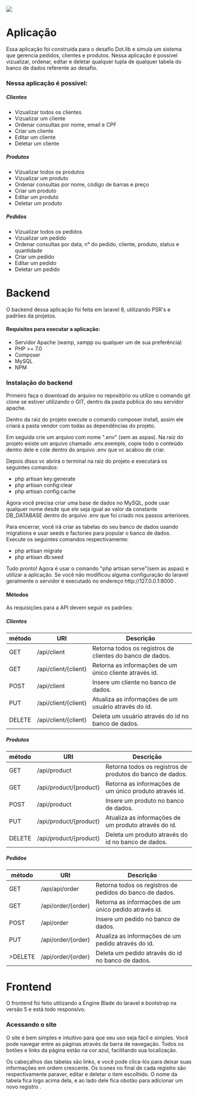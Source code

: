 
<img src="https://dotlib.com/theme/img/logos/logo.png">

<h1>Aplicação</h1>

<p>
Essa aplicação foi construida para o desafio Dot.lib e simula um sistema que gerencia pedidos,
clientes e produtos. Nessa aplicação é possível vizualizar, ordenar, editar e deletar qualquer
tupla de qualquer tabela do banco de dados referente ao desafio.
</p>

<h3> Nessa aplicação é possivel:</h3>

<h5>Clientes</h5>

<ul>
  
<li>Vizualizar todos os clientes</li>
<li>Vizualizar um cliente</li>
<li>Ordenar consultas por nome, email e CPF</li>
<li>Criar um cliente</li>
<li>Editar um cliente</li>
<li>Deletar um cliente</li>
  
</ul>

<h5>Produtos</h5>

<ul>
  
<li>Vizualizar todos os produtos</li>
<li>Vizualizar um produto</li>
<li>Ordenar consultas por nome, código de barras e preço</li>
<li>Criar um produto</li>
<li>Editar um produto</li>
<li>Deletar um produto</li>
  
</ul>

<h5>Pedidos</h5>

<ul>
  
<li>Vizualizar todos os pedidos</li>
<li>Vizualizar um pedido</li>
<li>Ordenar consultas por data, n° do pedido, cliente, produto, status e quantidade</li>
<li>Criar um pedido</li>
<li>Editar um pedido</li>
<li>Deletar um pedido</li>
  
</ul>

<h1>Backend</h1>

<p>
O backend dessa aplicação foi feita em laravel 8, utilizando PSR's e padrões da projetos.
</p>

<h4> Requisitos para executar a aplicação:</h4>

<ul>
  
<li>Servidor Apache (wamp, xampp ou qualquer um de sua preferência)</li>
<li>PHP >= 7.0</li>
<li>Composer</li>
<li>MySQL</li>
<li>NPM</li>
  
</ul>

<h3>Instalação do backend</h3>

<p>
Primeiro faça o download do arquivo no repositório ou utilize o comando
git clone se estiver utilizando o GIT, dentro da pasta publica do seu servidor apache.
</p>

<p>
Dentro da raiz do projeto execute o comando composer install, assim ele criará a pasta
vendor com todas as dependências do projeto.
</p>

<p>
Em seguida crie um arquivo com nome ".env" (sem as aspas). Na raiz do projeto
existe um arquivo chamado .env.exemple, copie todo o conteúdo dentro dele e cole dentro
do arquivo .env que vc acabou de criar.
</p>

<p>
Depois disso vc abrirá o terminal na raiz do projeto e executará os seguintes comandos:
</p>

<ul>
  
<li>php artisan key:generate</li>
<li>php artisan config:clear</li>
<li>php artisan config:cache</li>
  
</ul>

<p>
Agora você precisa criar uma base de dados no MySQL, pode usar qualquer nome desde que
ele seja igual ao valor da constante DB_DATABASE dentro do arquivo .env que foi
criado nos passos anteriores.
</p>

<p>
Para encerrar, você irá criar as tabelas do seu banco de dados usando migrations e
usar seeds e factories para popular o banco de dados. <br>
Execute os seguintes comandos respectivamente:
</p>

<ul>
  
<li>php artisan migrate</li>
<li>php artisan db:seed</li>
  
</ul>

<p>
Tudo pronto! Agora é usar o comando "php artisan serve"(sem as aspas) e utilizar a aplicação.
Se você não modificou alguma configuração do laravel geralmente o servidor é executado
no endereço http://127.0.0.1:8000 .
</p>

<h4> Métodos</h4>

<p>As requisições para a API devem seguir os padrões:</p>

<h5>Clientes</h5>

<table>

<thead>
  
<tr>
  
<th>método</th>
<th>URI</th>
<th>Descrição</th>
  
</tr>
  
</thead>

<tbody>
  
<tr>

<td>GET</td>
<td>/api/client</td>
<td>Retorna todos os registros de clientes do banco de dados.</td>
  
</tr>
  
<tr>

<td>GET</td>
<td>/api/client/{client}</td>
<td>Retorna as informações de um único cliente através id.</td>
  
</tr>
  
<tr>

<td>POST</td>
<td>/api/client</td>
<td>Insere um cliente no banco de dados.</td>
  
</tr>
  
<tr>

<td>PUT</td>
<td>/api/client/{client}</td>
<td>Atualiza as informações de um usuário através do id.</td>
  
</tr>
  
<tr>

<td>DELETE</td>
<td>/api/client/{client}</td>
<td>Deleta um usuário através do id no banco de dados.</td>
  
</tr>
  
</tbody>

</table>

<h5>Produtos</h5>

<table>
<thead>
<tr>
<th>método</th>
<th>URI</th>
<th>Descrição</th>
</tr>
</thead>
<tbody>
<tr>

<td>GET</td>
<td>/api/product</td>
<td>Retorna todos os registros de produtos do banco de dados.</td>
  
</tr>
  
<tr>

<td>GET</td>
<td>/api/product/{product}</td>
<td>Retorna as informações de um único produto através id.</td>
  
</tr>
  
<tr>

<td>POST</td>
<td>/api/product</td>
<td>Insere um produto no banco de dados.</td>
  
</tr>
  
<tr>

<td>PUT</td>
<td>/api/product/{product}</td>
<td>Atualiza as informações de um produto através do id.</td>
  
</tr>
  
<tr>
  
<td>DELETE</td>
<td>/api/product/{product}</td>
<td>Deleta um produto através do id no banco de dados.</td>
  
</tr>
  
</tbody>
  
</table>

<h5>Pedidos</h5>

<table>
  
<thead>
  
<tr>
  
<th>método</th>
<th>URI</th>
<th>Descrição</th>
  
</tr>
  
</thead>
  
<tbody>
  
<tr>

<td>GET</td>
<td>/api/api/order</td>
<td>Retorna todos os registros de pedidos do banco de dados.</td>
  
</tr>
  
<tr>

<td>GET</td>
<td>/api/order/{order}</td>
<td>Retorna as informações de um único pedido através id.</td>
  
</tr>
  
<tr>

<td>POST</td>
<td>/api/order</td>
<td>Insere um pedido no banco de dados.</td>
  
</tr>
  
<tr>

<td>PUT</td>
<td>/api/order/{order}</td>
<td>Atualiza as informações de um pedido através do id.</td>
  
</tr>
  
<tr>
  
<td>>DELETE</td>
<td>/api/order/{order}</td>
<td>Deleta um pedido através do id no banco de dados.</td>
  
</tr>
  
</tbody>
  
</table>

<h1>Frontend</h1>

<p>
O frontend foi feito utilizando a Engine Blade do laravel e bootstrap na versão 5 e
está todo responsivo.
</p>

<h3>Acessando o site</h3>

<p>
O site é bem simples e intuitivo para que seu uso seja fácil e simples. Você pode
navegar entre as páginas através da barra de navegação. Todos os botões e links da
página estão na cor azul, facilitando sua localização.
</p>

<p>
	Os cabeçalhos das tabelas são links, e você pode clica-lós para deixar suas informações
	em ordem crescente. Os ícones no final de cada registro são respectivamente paraver, 
	editar e deletar o item escolhido. O nome da tabela fica logo acima dela, e ao lado
	dele fica obotão para adicionar um novo registro .
</p>